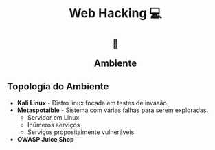 <h1 align="center">Web Hacking 💻</h1>

<h2 align="center">  
  
  :memo:
  
  Ambiente
</h2>

## Topologia do Ambiente

- **Kali Linux** - Distro linux focada em testes de invasão.
- **Metaspotaible** - Sistema com várias falhas para serem exploradas.
  - Servidor em Linux
  - Inúmeros serviços
  - Serviços propositalmente vulneráveis
- **OWASP Juice Shop**
